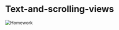 # Text-and-scrolling-views
![Homework](https://user-images.githubusercontent.com/47654208/111627297-02f26f00-8817-11eb-88bf-0f5b05e91e9a.gif)
